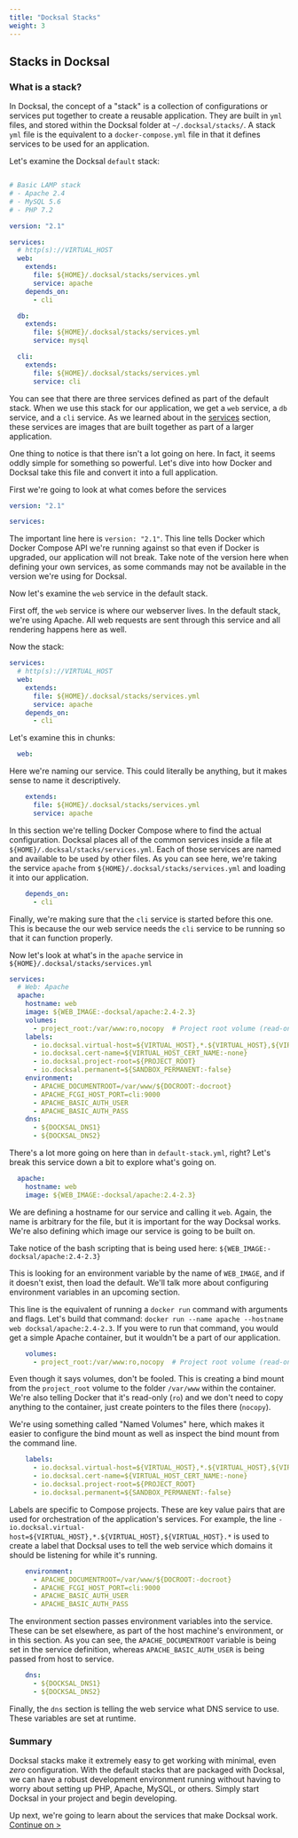 ```yaml
---
title: "Docksal Stacks"
weight: 3
---
```


## Stacks in Docksal

### What is a stack?

In Docksal, the concept of a "stack" is a collection of configurations or services put together to create a reusable application. They are built in `yml` files, and stored within the Docksal folder at `~/.docksal/stacks/`. A stack `yml` file is the equivalent to a `docker-compose.yml` file in that it defines services to be used for an application.

Let's examine the Docksal `default` stack:

``` yaml

# Basic LAMP stack
# - Apache 2.4
# - MySQL 5.6
# - PHP 7.2

version: "2.1"

services:
  # http(s)://VIRTUAL_HOST
  web:
    extends:
      file: ${HOME}/.docksal/stacks/services.yml
      service: apache
    depends_on:
      - cli

  db:
    extends:
      file: ${HOME}/.docksal/stacks/services.yml
      service: mysql

  cli:
    extends:
      file: ${HOME}/.docksal/stacks/services.yml
      service: cli
```

You can see that there are three services defined as part of the default stack. When we use this stack for our application, we get a `web` service, a `db` service, and a `cli` service. As we learned about in the [services](/intro-docker/docker-basics/docker-components/services/) section, these services are images that are built together as part of a larger application.

One thing to notice is that there isn't a lot going on here. In fact, it seems oddly simple for something so powerful. Let's dive into how Docker and Docksal take this file and convert it into a full application.

First we're going to look at what comes before the services

``` yaml
version: "2.1"

services:
```

The important line here is `version: "2.1"`. This line tells Docker which Docker Compose API we're running against so that even if Docker is upgraded, our application will not break. Take note of the version here when defining your own services, as some commands may not be available in the version we're using for Docksal.

Now let's examine the `web` service in the default stack.

First off, the `web` service is where our webserver lives. In the default stack, we're using Apache. All web requests are sent through this service and all rendering happens here as well.

Now the stack:

``` yaml
services:
  # http(s)://VIRTUAL_HOST
  web:
    extends:
      file: ${HOME}/.docksal/stacks/services.yml
      service: apache
    depends_on:
      - cli
```

Let's examine this in chunks:

``` yaml
  web:
```

Here we're naming our service. This could literally be anything, but it makes sense to name it descriptively.

``` yaml
    extends:
      file: ${HOME}/.docksal/stacks/services.yml
      service: apache
```

In this section we're telling Docker Compose where to find the actual configuration. Docksal places all of the common services inside a file at `${HOME}/.docksal/stacks/services.yml`. Each of those services are named and available to be used by other files. As you can see here, we're taking the service `apache` from `${HOME}/.docksal/stacks/services.yml` and loading it into our application.

``` yaml
    depends_on:
      - cli
```

Finally, we're making sure that the `cli` service is started before this one. This is because the our web service needs the `cli` service to be running so that it can function properly.

Now let's look at what's in the `apache` service in `${HOME}/.docksal/stacks/services.yml`

``` yaml
services:
  # Web: Apache
  apache:
    hostname: web
    image: ${WEB_IMAGE:-docksal/apache:2.4-2.3}
    volumes:
      - project_root:/var/www:ro,nocopy  # Project root volume (read-only)
    labels:
      - io.docksal.virtual-host=${VIRTUAL_HOST},*.${VIRTUAL_HOST},${VIRTUAL_HOST}.*
      - io.docksal.cert-name=${VIRTUAL_HOST_CERT_NAME:-none}
      - io.docksal.project-root=${PROJECT_ROOT}
      - io.docksal.permanent=${SANDBOX_PERMANENT:-false}
    environment:
      - APACHE_DOCUMENTROOT=/var/www/${DOCROOT:-docroot}
      - APACHE_FCGI_HOST_PORT=cli:9000
      - APACHE_BASIC_AUTH_USER
      - APACHE_BASIC_AUTH_PASS
    dns:
      - ${DOCKSAL_DNS1}
      - ${DOCKSAL_DNS2}
```

There's a lot more going on here than in `default-stack.yml`, right? Let's break this service down a bit to explore what's going on.

``` yaml
  apache:
    hostname: web
    image: ${WEB_IMAGE:-docksal/apache:2.4-2.3}
```

We are defining a hostname for our service and calling it `web`. Again, the name is arbitrary for the file, but it is important for the way Docksal works. We're also defining which image our service is going to be built on.

Take notice of the bash scripting that is being used here: `${WEB_IMAGE:-docksal/apache:2.4-2.3}`

This is looking for an environment variable by the name of `WEB_IMAGE`, and if it doesn't exist, then load the default. We'll talk more about configuring environment variables in an upcoming section.

This line is the equivalent of running a `docker run` command with arguments and flags. Let's build that command: `docker run --name apache --hostname web docksal/apache:2.4-2.3`. If you were to run that command, you would get a simple Apache container, but it wouldn't be a part of our application.

``` yaml
    volumes:
      - project_root:/var/www:ro,nocopy  # Project root volume (read-only)
```

Even though it says volumes, don't be fooled. This is creating a bind mount from the `project_root` volume to the folder `/var/www` within the container. We're also telling Docker that it's read-only (`ro`) and we don't need to copy anything to the container, just create pointers to the files there (`nocopy`).

We're using something called "Named Volumes" here, which makes it easier to configure the bind mount as well as inspect the bind mount from the command line.

``` yaml
    labels:
      - io.docksal.virtual-host=${VIRTUAL_HOST},*.${VIRTUAL_HOST},${VIRTUAL_HOST}.*
      - io.docksal.cert-name=${VIRTUAL_HOST_CERT_NAME:-none}
      - io.docksal.project-root=${PROJECT_ROOT}
      - io.docksal.permanent=${SANDBOX_PERMANENT:-false}
```

Labels are specific to Compose projects. These are key value pairs that are used for orchestration of the application's services. For example, the line `- io.docksal.virtual-host=${VIRTUAL_HOST},*.${VIRTUAL_HOST},${VIRTUAL_HOST}.*` is used to create a label that Docksal uses to tell the web service which domains it should be listening for while it's running.

``` yaml
    environment:
      - APACHE_DOCUMENTROOT=/var/www/${DOCROOT:-docroot}
      - APACHE_FCGI_HOST_PORT=cli:9000
      - APACHE_BASIC_AUTH_USER
      - APACHE_BASIC_AUTH_PASS
```

The environment section passes environment variables into the service. These can be set elsewhere, as part of the host machine's environment, or in this section. As you can see, the `APACHE_DOCUMENTROOT` variable is being set in the service definition, whereas `APACHE_BASIC_AUTH_USER` is being passed from host to service.

``` yaml
    dns:
      - ${DOCKSAL_DNS1}
      - ${DOCKSAL_DNS2}
```

Finally, the `dns` section is telling the web service what DNS service to use. These variables are set at runtime.

### Summary

Docksal stacks make it extremely easy to get working with minimal, even _zero_ configuration. With the default stacks that are packaged with Docksal, we can have a robust development environment running without having to worry about setting up PHP, Apache, MySQL, or others. Simply start Docksal in your project and begin developing.

Up next, we're going to learn about the services that make Docksal work. [Continue on >](placeholder)
